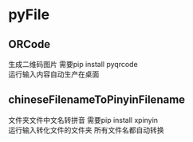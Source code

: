 # pyFile

## ORCode
生成二维码图片 需要pip install pyqrcode  
运行输入内容自动生产在桌面

## chineseFilenameToPinyinFilename
文件夹文件中文名转拼音 需要pip install xpinyin  
运行输入转化文件的文件夹 所有文件名都自动转换
